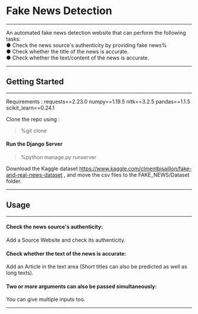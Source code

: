 # Fake News Detection 
***
An automated fake news detection website that can perform the following
tasks: <br />
● Check the news source's authenticity by providing fake news% <br />
● Check whether the title of the news is accurate. <br />
● Check whether the text/content of the news is accurate.
***
## Getting Started
***
Requirements :
requests==2.23.0
numpy==1.19.5
nltk==3.2.5
pandas==1.1.5
scikit_learn==0.24.1

Clone the repo using :
>%git clone 

#### Run the Django Server
>%python manage.py runserver

Download the Kaggle dataset https://www.kaggle.com/clmentbisaillon/fake-and-real-news-dataset , and move the csv files to the FAKE_NEWS/Dataset folder.
***
## Usage
***
#### Check the news source's authenticity:
Add a Source Website and check its authenticity.
#### Check whether the text of the news is accurate:
Add an Article in the text area (Short titles can also be predicted as well as long texts).
#### Two or more arguments can also be passed simultaneously:
You can give multiple inputs too.
***


